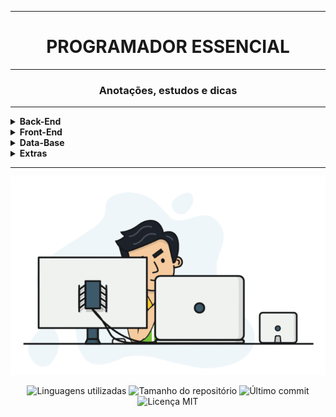<hr>
<h1 align="center">PROGRAMADOR ESSENCIAL</h1>
<hr>
<h3 align="center">Anotações, estudos e dicas</h3>
<hr>
<details>
    <summary><strong>Back-End</strong></summary>
    <br />
    <div align="center">
        <details>        
            <summary><strong>Java</strong></summary>
            <br />
            <table border=1>            
                <tr>
                    <th colspan="8">Java básico</th>
                </tr>
                <tr>
                    <td align="center"><a href="https://github.com/Dev-HideyukiTakahashi/Essencial/blob/master/pasta_essencial/back-end/java/java-basico/ConceitosIniciais.md">Conceitos iniciais</a></td>
                    <td align="center"><a href="https://github.com/Dev-HideyukiTakahashi/Essencial/blob/master/pasta_essencial/back-end/java/java-basico/Strings.md">Strings</a></td>
                    <td align="center"><a href="https://github.com/Dev-HideyukiTakahashi/Essencial/blob/master/pasta_essencial/back-end/java/java-basico/Condicional.md">Estrutura condicional</a></td>
                    <td align="center"><a href="https://github.com/Dev-HideyukiTakahashi/Essencial/blob/master/pasta_essencial/back-end/java/java-basico/repeticao.md">Estrutura repetição</a></td>
                    <td align="center"><a href="https://github.com/Dev-HideyukiTakahashi/Essencial/blob/master/pasta_essencial/back-end/java/java-basico/Heranca.md">Herança e Polimorfismo</a></td>
                    <td align="center"><a href="https://github.com/Dev-HideyukiTakahashi/Essencial/blob/master/pasta_essencial/back-end/java/java-basico/Interface.md">Interface</a></td>
                    <td align="center"><a href="https://github.com/Dev-HideyukiTakahashi/Essencial/blob/master/pasta_essencial/back-end/java/java-basico/Datas.md">Data e hora</a></td>
                    <td align="center"><a href="https://github.com/Dev-HideyukiTakahashi/Essencial/blob/master/pasta_essencial/back-end/java/java-basico/Random.md">Número aleatório</a></td>
            </table> 
            <table border=1>            
                <tr>
                    <th colspan="6">Java intermediário</th>
                </tr>  
                <td align="center"><a href="https://github.com/Dev-HideyukiTakahashi/Essencial/blob/master/pasta_essencial/back-end/java/java-intermediario/Excecoes.md">Exceções</a></td>
                <td align="center"><a href="https://github.com/Dev-HideyukiTakahashi/Essencial/blob/master/pasta_essencial/back-end/java/java-intermediario/Arquivos.md">Arquivos</a></td>
                <td align="center"><a href="https://github.com/Dev-HideyukiTakahashi/Essencial/blob/master/pasta_essencial/back-end/java/java-intermediario/Collections.md">Collections</a></td>
                <td align="center"><a href="https://github.com/Dev-HideyukiTakahashi/Essencial/blob/master/pasta_essencial/back-end/java/java-intermediario/Comparable.md">Comparable</a></td>
                <td align="center"><a href="https://github.com/Dev-HideyukiTakahashi/Essencial/blob/master/pasta_essencial/back-end/java/java-intermediario/Lambda.md">Lambda</a></td>
                <td align="center"><a href="https://github.com/Dev-HideyukiTakahashi/Essencial/blob/master/pasta_essencial/back-end/java/java-intermediario/Stream.md">Stream</a></td>
            </table>  
        </details>
        <details>        
            <summary><strong>Node.JS</strong></summary>
            <table border=1>            
                <tr>
                    <th colspan="2">Node.JS</th>
                </tr>
                <tr>
                    <td align="center"><a href="https://github.com/Dev-HideyukiTakahashi/Essencial/blob/master/pasta_essencial/git_github/Comand.MD">Espaço em branco</a></td>
                    <td align="center"><a href="https://github.com/Dev-HideyukiTakahashi/Essencial/blob/master/pasta_essencial/git_github/Comando.MD">Espaço em branco</a></td>
                </tr>
            </table> 
        </details>
        <details>        
            <summary><strong>Kotlin</strong></summary>
            <br />
            <table border=1>            
                <tr>
                    <th colspan="2">Kotlin</th>
                </tr>
                <tr>
                    <td align="center"><a href="https://github.com/Dev-HideyukiTakahashi/Essencial/blob/master/pasta_essencial/git_github/Comand.MD">Espaço em branco</a></td>
                    <td align="center"><a href="https://github.com/Dev-HideyukiTakahashi/Essencial/blob/master/pasta_essencial/git_github/Comando.MD">Espaço em branco</a></td>
                </tr>
            </table> 
        </details>
    </div>
</details>

<!-- FRONT-END -->
<details>
    <summary><strong>Front-End</strong></summary>
    <br />
    <div align="center">
        <details>        
            <summary><strong>HTML5</strong></summary>
            <br />
            <table border=1>            
                <tr>
                    <th colspan="2">HTML5</th>
                </tr>
                <tr>
                    <td align="center"><a href="https://github.com/Dev-HideyukiTakahashi/Essencial/blob/master/pasta_essencial/git_github/Comand.MD">Principais Tags</a></td>
                    <td align="center"><a href="https://github.com/Dev-HideyukiTakahashi/Essencial/blob/master/pasta_essencial/git_github/Comando.MD">Espaço em branco</a></td>
                </tr>
            </table> 
        </details>
        <details>        
            <summary><strong>CSS</strong></summary>
            <table border=1>            
                <tr>
                    <th colspan="2">CSS</th>
                </tr>
                <tr>
                    <td align="center"><a href="https://github.com/Dev-HideyukiTakahashi/Essencial/blob/master/pasta_essencial/front-end/">Espaço em branco</a></td>
                    <td align="center"><a href="https://github.com/Dev-HideyukiTakahashi/Essencial/blob/master/pasta_essencial/git_github/Comando.MD">Espaço em branco</a></td>
                </tr>
            </table> 
            <table border=1>            
                <tr>
                    <th colspan="2">CSS Flexbox</th>
                </tr>
                <tr>
                    <td align="center"><a href="https://github.com/Dev-HideyukiTakahashi/Essencial/blob/master/pasta_essencial/front-end/flexbox/container.md">Flex Container</a></td>
                    <td align="center"><a href="https://github.com/Dev-HideyukiTakahashi/Essencial/blob/master/pasta_essencial/front-end/flexbox/item.md">Flex Item</a></td>
                </tr>
            </table> 
        </details>        
        <details>        
            <summary><strong>JavaScript</strong></summary>   
            <table border=1>            
                <tr>
                    <th colspan="2">JavaScript</th>
                </tr>
                <tr>
                    <td align="center"><a href="https://github.com/Dev-HideyukiTakahashi/Essencial/blob/master/pasta_essencial/git_github/Comand.MD">Espaço em branco</a></td>
                    <td align="center"><a href="https://github.com/Dev-HideyukiTakahashi/Essencial/blob/master/pasta_essencial/git_github/Comando.MD">Espaço em branco</a></td>
                </tr>
            </table>  
        </details>              
    </div>
</details>

<!-- DATA-BASE -->
<details>
    <summary><strong>Data-Base</strong></summary>
    <br />
    <div align="center">
        <details>        
            <summary><strong>SQL</strong></summary>
            <br />
            <table border=1>            
                <tr>
                    <th colspan="2">MySQL</th>
                </tr>
                <tr>
                    <td align="center"><a href="https://github.com/Dev-HideyukiTakahashi/Essencial/blob/master/pasta_essencial/git_github/Comand.MD">Comandos</a></td>
                    <td align="center"><a href="https://github.com/Dev-HideyukiTakahashi/Essencial/blob/master/pasta_essencial/git_github/Comando.MD">Dicas</a></td>
                </tr>
            </table> 
            <table border=1>            
                <tr>
                    <th colspan="2">PostgreSQL</th>
                </tr>
                <tr>
                    <td align="center"><a href="https://github.com/Dev-HideyukiTakahashi/Essencial/blob/master/pasta_essencial/git_github/Comand.MD">Comandos</a></td>
                    <td align="center"><a href="https://github.com/Dev-HideyukiTakahashi/Essencial/blob/master/pasta_essencial/git_github/Comando.MD">Dicas</a></td>
                </tr>
            </table> 
        </details>       
    </div>
</details>

<!-- EXTRAS -->
<details>
    <summary><strong>Extras</strong></summary>
    <br />
    <div align="center">
        <details>
            <summary><strong>Git-Github</strong></summary>
            <br />
            <table border=1>            
                <tr>
                    <th colspan="2">Git</th>
                </tr>
                <tr>
                    <td align="center"><a href="https://github.com/Dev-HideyukiTakahashi/Essencial/blob/master/pasta_essencial/extras/git_github/ComandosGit(básico).MD">Git básico</a></td>
                    <td align="center"><a href="https://github.com/Dev-HideyukiTakahashi/Essencial/blob/master/pasta_essencial/extras/git_github/ComandosGit(intermediário).MD">Git intermediário</a></td>
                </tr>
            </table>            
            <table border=1> 
                <tr>
                    <th colspan="2">Github</th>
                </tr>
                <tr>
                    <td align="center"><a href="https://github.com/Dev-HideyukiTakahashi/Essencial/blob/master/pasta_essencial/extras/git_github/Markdown.MD">Markdown</a></td>
                    <td align="center"><a href="https://github.com/Dev-HideyukiTakahashi/Essencial/blob/master/pasta_essencial/extras/git_github/Github.MD">Github</a></td>
                </tr> 
            </table>
        </details>
        <details>
            <summary><strong>Linux</strong></summary>
            <br />
            <table border=1>            
                <tr>
                    <th colspan="3">Linux</th>
                </tr>
                <tr>
                    <td align="center"><a href="https://github.com/Dev-HideyukiTakahashi/Essencial/blob/master/pasta_essencial/extras/linux/Diretorios.md">Diretórios</a></td>
                    <td align="center"><a href="https://github.com/Dev-HideyukiTakahashi/Essencial/blob/master/pasta_essencial/extras/linux/Redes.md">Redes</a></td>
                    <td align="center"><a href="https://github.com/Dev-HideyukiTakahashi/Essencial/blob/master/pasta_essencial/extras/linux/Terminal.md">Terminal</a></td>
                </tr>
            </table>
        </details>
        <details>
            <summary><strong>Visual Studio Code</strong></summary>
            <br />
            <table border=1>            
                <tr>
                    <th colspan="1">VSCODE</th>
                </tr>
                <tr>
                    <td align="center"><a href="https://github.com/Dev-HideyukiTakahashi/Essencial/blob/master/pasta_essencial/extras/vscode/vscode.md">Anotações sobre Visual Studio Code</a></td>
                </tr>
            </table> 
        </details>           
    </div>
</details>
<hr>
<!--IMAGEM-->
<p align="center">
    <img src="/src/img/programador.gif" alt="programador">
</p>
<p align="center">
    <!-- languages -->
    <img src="https://img.shields.io/github/languages/count/Dev-HideyukiTakahashi/Programador-Essencial?style=social"
        alt="Linguagens utilizadas">
    <!-- repo size -->
    <img src="https://img.shields.io/github/repo-size/Dev-HideyukiTakahashi/Programador-Essencial?style=social"
        alt="Tamanho do repositório">
    <!-- last commit -->
    <img src="https://img.shields.io/github/last-commit/Dev-HideyukiTakahashi/Programador-Essencial?style=social"
        alt="Último commit">
    <!-- licence MIT -->
    <img src="https://img.shields.io/github/license/Dev-HideyukiTakahashi/Programador-Essencial?style=social" alt="Licença MIT">
</p>